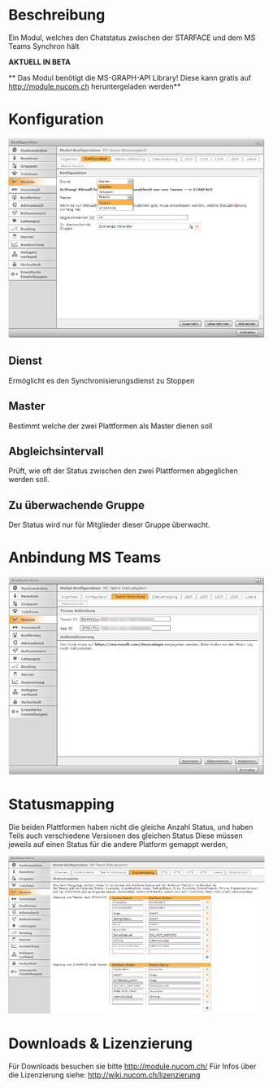 <!-- TITLE: MS Teams Statusabgleich -->
# Beschreibung
Ein Modul, welches den Chatstatus zwischen der STARFACE und dem MS Teams Synchron hält

**AKTUELL IN BETA**

** Das Modul benötigt die MS-GRAPH-API Library! Diese kann gratis auf http://module.nucom.ch heruntergeladen werden**
# Konfiguration
![Msteamsconfig](/uploads/msteams/msteamsconfig.png "Msteamsconfig")

## Dienst
Ermöglicht es den Synchronisierungsdienst zu Stoppen

## Master
Bestimmt welche der zwei Plattformen als Master dienen soll

## Abgleichsintervall

Prüft, wie oft der Status zwischen den zwei Plattformen abgeglichen werden soll.

## Zu überwachende Gruppe
Der Status wird nur für Mitglieder dieser Gruppe überwacht.

# Anbindung MS Teams
![Msteamsdevicelogin](/uploads/msteams/msteamsdevicelogin.png "Msteamsdevicelogin")
# Statusmapping
Die beiden Plattformen haben nicht die gleiche Anzahl Status, und haben Teils auch verschiedene Versionen des gleichen Status
Diese müssen jeweils auf einen Status für die andere Platform gemappt werden,

![Msteamsstatemapping](/uploads/msteams/msteamsstatemapping.png "Msteamsstatemapping")
# Downloads & Lizenzierung
Für Downloads besuchen sie bitte http://module.nucom.ch/
Für Infos über die Lizenzierung siehe: http://wiki.nucom.ch/lizenzierung
